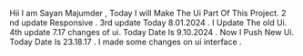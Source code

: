 
Hii I am Sayan Majumder , Today I will Make The Ui Part Of This Project.
2 nd update  Responsive .
3rd update Today 8.01.2024 . I Update The old Ui. 
4th update 7.17 changes of ui.
Today Date Is 9.10.2024 . Now I Push New Ui.
Today Date Is 23.18.17 . I made some changes on ui interface . 
